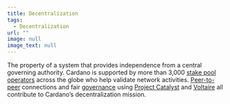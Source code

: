 ```yaml
---
title: Decentralization
tags:
  - Decentralization
url: ""
image: null
image_text: null
---
```


The property of a system that provides independence from a central governing authority. Cardano is supported by more than 3,000 [stake pool operators](https://www.essentialcardano.io/glossary/stake-pool-operator) across the globe who help validate network activities. [Peer-to-peer](https://www.essentialcardano.io/glossary/peer-to-peer-p2p) connections and fair [governance](https://www.essentialcardano.io/glossary/governance) using [Project Catalyst](https://iohk.io/en/blog/posts/2021/02/12/our-million-dollar-baby-project-catalyst/) and [Voltaire](https://www.essentialcardano.io/glossary/voltaire) all contribute to Cardano’s decentralization mission.

